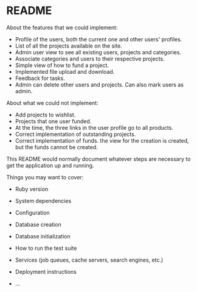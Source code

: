 # README

About the features that we could implement:
* Profile of the users, both the current one and other users' profiles.
* List of all the projects available on the site.
* Admin user view to see all existing users, projects and categories.
* Associate categories and users to their respective projects.
* Simple view of how to fund a project.
* Implemented file upload and download.
* Feedback for tasks.
* Admin can delete other users and projects. Can also mark users as admin.

About what we could not implement:
* Add projects to wishlist.
* Projects that one user funded.
* At the time, the three links in the user profile go to all products. 
* Correct implementation of outstanding projects.
* Correct implementation of funds. the view for the creation is created, but the funds cannot be created.

This README would normally document whatever steps are necessary to get the
application up and running.

Things you may want to cover:

* Ruby version

* System dependencies

* Configuration

* Database creation

* Database initialization

* How to run the test suite

* Services (job queues, cache servers, search engines, etc.)

* Deployment instructions

* ...
